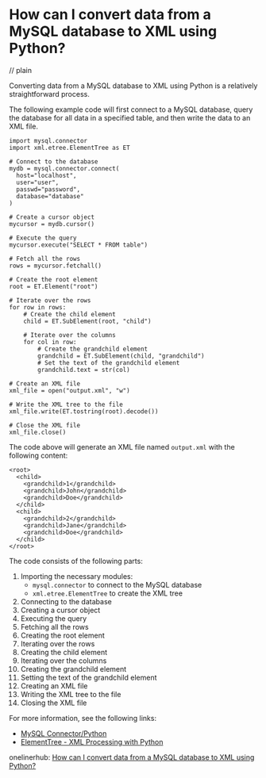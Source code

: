 # How can I convert data from a MySQL database to XML using Python?
// plain

Converting data from a MySQL database to XML using Python is a relatively straightforward process.

The following example code will first connect to a MySQL database, query the database for all data in a specified table, and then write the data to an XML file.

```
import mysql.connector
import xml.etree.ElementTree as ET

# Connect to the database
mydb = mysql.connector.connect(
  host="localhost",
  user="user",
  passwd="password",
  database="database"
)

# Create a cursor object
mycursor = mydb.cursor()

# Execute the query
mycursor.execute("SELECT * FROM table")

# Fetch all the rows
rows = mycursor.fetchall()

# Create the root element
root = ET.Element("root")

# Iterate over the rows
for row in rows:
    # Create the child element
    child = ET.SubElement(root, "child")

    # Iterate over the columns
    for col in row:
        # Create the grandchild element
        grandchild = ET.SubElement(child, "grandchild")
        # Set the text of the grandchild element
        grandchild.text = str(col)

# Create an XML file
xml_file = open("output.xml", "w")

# Write the XML tree to the file
xml_file.write(ET.tostring(root).decode())

# Close the XML file
xml_file.close()
```

The code above will generate an XML file named `output.xml` with the following content:

```
<root>
  <child>
    <grandchild>1</grandchild>
    <grandchild>John</grandchild>
    <grandchild>Doe</grandchild>
  </child>
  <child>
    <grandchild>2</grandchild>
    <grandchild>Jane</grandchild>
    <grandchild>Doe</grandchild>
  </child>
</root>
```

The code consists of the following parts:

1. Importing the necessary modules:
    - `mysql.connector` to connect to the MySQL database
    - `xml.etree.ElementTree` to create the XML tree
2. Connecting to the database
3. Creating a cursor object
4. Executing the query
5. Fetching all the rows
6. Creating the root element
7. Iterating over the rows
8. Creating the child element
9. Iterating over the columns
10. Creating the grandchild element
11. Setting the text of the grandchild element
12. Creating an XML file
13. Writing the XML tree to the file
14. Closing the XML file

For more information, see the following links:
- [MySQL Connector/Python](https://dev.mysql.com/doc/connector-python/en/)
- [ElementTree - XML Processing with Python](https://docs.python.org/2/library/xml.etree.elementtree.html)

onelinerhub: [How can I convert data from a MySQL database to XML using Python?](https://onelinerhub.com/python-mysql/how-can-i-convert-data-from-a-mysql-database-to-xml-using-python)